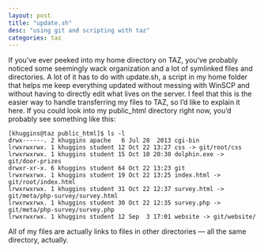 ```yaml
---
layout: post
title: "update.sh"
desc: "using git and scripting with taz"
categories: taz
---
```


If you’ve ever peeked into my home directory on TAZ, you’ve probably noticed some seemingly wack organization and a lot of symlinked files and directories. A lot of it has to do with update.sh, a script in my home folder that helps me keep everything updated without messing with WinSCP and without having to directly edit what lives on the server. I feel that this is the easier way to handle transferring my files to TAZ, so I’d like to explain it here.
If you could look into my public_html directory right now, you’d probably see something like this:

```
[khuggins@taz public_html]$ ls -l
drwx------. 2 khuggins apache   6 Jul 28  2013 cgi-bin
lrwxrwxrwx. 1 khuggins student 12 Oct 22 13:27 css -> git/root/css
lrwxrwxrwx. 1 khuggins student 15 Oct 10 20:30 dolphin.exe -> git/door-prizes
drwxr-xr-x. 6 khuggins student 64 Oct 22 13:23 git
lrwxrwxrwx. 1 khuggins student 19 Oct 22 13:25 index.html -> git/root/index.html
lrwxrwxrwx. 1 khuggins student 31 Oct 22 12:37 survey.html -> git/meta/php-survey/survey.html
lrwxrwxrwx. 1 khuggins student 30 Oct 22 12:35 survey.php -> git/meta/php-survey/survey.php
lrwxrwxrwx. 1 khuggins student 12 Sep  3 17:01 website -> git/website/
```

All of my files are actually links to files in other directories — all the same directory, actually.
